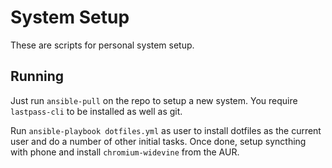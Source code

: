 # System Setup

These are scripts for personal system setup.

## Running

Just run `ansible-pull` on the repo to setup a new system. You require
`lastpass-cli` to be installed as well as git.

Run `ansible-playbook dotfiles.yml` as user to install dotfiles as the
current user and do a number of other initial tasks. Once done, setup
syncthing with phone and install `chromium-widevine` from the AUR.
